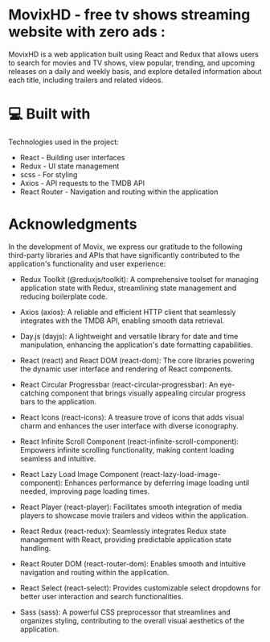 # MovixHD - free tv shows streaming website with zero ads :
MovixHD is a web application built using React and Redux that allows users to search for movies and TV shows, view popular, trending, and upcoming releases on a daily and weekly basis, and explore detailed information about each title, including trailers and related videos.

# 💻 Built with
Technologies used in the project:

- React - Building user interfaces
- Redux - UI state management
- scss - For styling
- Axios - API requests to the TMDB API
- React Router - Navigation and routing within the application

# Acknowledgments

In the development of Movix, we express our gratitude to the following third-party libraries and APIs that have significantly contributed to the application's functionality and user experience:

- Redux Toolkit (@reduxjs/toolkit): A comprehensive toolset for managing application state with Redux, streamlining state management and reducing boilerplate code.

- Axios (axios): A reliable and efficient HTTP client that seamlessly integrates with the TMDB API, enabling smooth data retrieval.

- Day.js (dayjs): A lightweight and versatile library for date and time manipulation, enhancing the application's date formatting capabilities.

- React (react) and React DOM (react-dom): The core libraries powering the dynamic user interface and rendering of React components.

- React Circular Progressbar (react-circular-progressbar): An eye-catching component that brings visually appealing circular progress bars to the application.

- React Icons (react-icons): A treasure trove of icons that adds visual charm and enhances the user interface with diverse iconography.

- React Infinite Scroll Component (react-infinite-scroll-component): Empowers infinite scrolling functionality, making content loading seamless and intuitive.

- React Lazy Load Image Component (react-lazy-load-image-component): Enhances performance by deferring image loading until needed, improving page loading times.

- React Player (react-player): Facilitates smooth integration of media players to showcase movie trailers and videos within the application.

- React Redux (react-redux): Seamlessly integrates Redux state management with React, providing predictable application state handling.

- React Router DOM (react-router-dom): Enables smooth and intuitive navigation and routing within the application.

- React Select (react-select): Provides customizable select dropdowns for better user interaction and search functionalities.

- Sass (sass): A powerful CSS preprocessor that streamlines and organizes styling, contributing to the overall visual aesthetics of the application.
